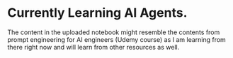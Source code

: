 # Currently Learning AI Agents.
The content in the uploaded notebook might resemble the contents from prompt engineering for AI engineers (Udemy course) as I am learning from there right now and will learn from other resources as well.
   
